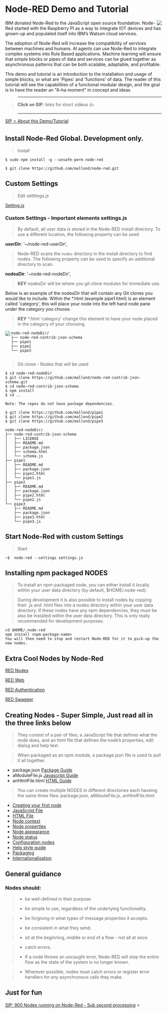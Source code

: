 # Node-RED Demo and Tutorial

<img src="https://user-images.githubusercontent.com/993459/30244523-f33faa38-9584-11e7-8ea2-a63bddeaaf32.jpg" align="right"/>


IBM donated Node-Red to the JavaScript open source foundation. Node-Red started with the Raspberry PI as a way to integrate IOT devices and has grown-up and populated itself into IBM’s Watson cloud services. 

The adoption of Node-Red will increase the compatibility of services between machines and humans. AI agents can use Node-Red to integrate complex systems into Rule Based applications. Machine learning will ensure that simple blocks or pipes of data and services can be glued together as asynchronous patterns that can be both scalable,  adaptable, and profitable.

This demo and tutorial is an introduction to the installation and usage of simple blocks, or what are 'Pipes' and 'functions' of data.  The reader of this tutorial will see the capabilities of a functional modular design, and the goal is to have the reader an "A-ha moment" in concept and ideas. 



> ----------------------------------------------------------------

> **Click on SIP**: links for short videos :+1:

> ----------------------------------------------------------------

[SIP :star: About this Demo/Tutorial](https://www.youtube.com/watch?v=Uiz702q53lI)


## Install Node-Red Global. Development only. 

> Install
```
$ sudo npm install -g --unsafe-perm node-red

$ git clone https://github.com/mallond/node-red.git

```

## Custom Settings

> Edit setttings.js


[Setting.js](https://github.com/mallond/node-red/blob/master/settings.js)


### Custom Settings - **Important elements** settings.js

> By default, all user data is stored in the Node-RED install directory. To
> use a different location, the following property can be used 
    
**userDir**: '~/node-red-userDir',

> Node-RED scans the `nodes` directory in the install directory to find nodes.
> The following property can be used to specify an additional directory to scan. 
    
**nodesDir**: '~node-red-nodeDir',

>**KEY** nodesDir will be where you git clone modules for immediate use. 

Below is an example of the nodesDir that will contain any Git clones you would like to include.
Within the *.html (example pipe1.html) is an element called 'category', this will place your node
into the left hand node pane under the category you choose.

>**KEY** *.html 'category' change this element to have your node placed in the category of your choosing. 

<div>

 
<img src="https://user-images.githubusercontent.com/993459/30244179-9bbc929a-957e-11e7-897e-652cb08cfcd0.png" align="left"/>



```
node-red-nodeDir/
├── node-red-contrib-json-schema
├── pipe1
├── pipe2
└── pipe3
 
```

> Git clone - Nodes that will be used


```
$ cd node-red-nodeDir
$ git clone https://github.com/mallond/node-red-contrib-json-schema.git
$ cd node-red-contrib-json-schema
$ npm install
$ cd ..

Note: The repos do not have package dependencies.

$ git clone https://github.com/mallond/pipe1
$ git clone https://github.com/mallond/pipe2
$ git clone https://github.com/mallond/pipe3

node-red-nodeDir/
├── node-red-contrib-json-schema
│   ├── LICENSE
│   ├── README.md
│   ├── package.json
│   ├── schema.html
│   └── schema.js
├── pipe1
│   ├── README.md
│   ├── package.json
│   ├── pipe1.html
│   └── pipe1.js
├── pipe2
│   ├── README.md
│   ├── package.json
│   ├── pipe2.html
│   └── pipe2.js
└── pipe3
    ├── README.md
    ├── package.json
    ├── pipe3.html
    └── pipe3.js
```


</div>

## Start Node-Red with custom Settings 

> Start
```
~$  node-red --settings settings.js

```



## Installing npm packaged NODES

> To install an npm-packaged node, you can either install it locally within your user data directory (by default, $HOME/.node-red):

> During development it is also possible to install nodes by copying their .js and .html files into a nodes directory within your user data directory. If these nodes have any npm dependencies, they must be also be installed within the user data directory. This is only really recommended for development purposes.

```
cd $HOME/.node-red
npm install <npm-package-name>
You will then need to stop and restart Node-RED for it to pick-up the new nodes.
```



## Extra Cool Nodes by Node-Red

[RED Nodes](https://github.com/node-red/node-red-nodes)

[RED Web](https://github.com/node-red/node-red-web-nodes)

[RED Authentication](https://github.com/node-red/node-red-auth-github)

[RED Swagger](https://github.com/node-red/node-red-node-swagger)


## Creating Nodes - Super Simple, Just read all in the three links below

> They consist of a pair of files; 
a JavaScript file that defines what the node does, 
and an html file that defines the node’s properties, edit dialog and help text.

> When packaged as an npm module, a package.json file is used to pull it all together.

- package.json [Package Guide](https://nodered.org/docs/creating-nodes/packaging)
- aModuleFile.js [Javascript Guide](https://nodered.org/docs/creating-nodes/node-js)
- anHtmlFile.html [HTML Guide](https://nodered.org/docs/creating-nodes/node-html)

> You can create multiple NODES in different directories each haveing the same three files: package.json, aMdouleFile.js, anHtmlFile.html

- [Creating your first node](https://nodered.org/docs/creating-nodes/first-node)
- [JavaScript File](https://nodered.org/docs/creating-nodes/node-js)
- [HTML File](https://nodered.org/docs/creating-nodes/node-html)
- [Node context](https://nodered.org/docs/creating-nodes/context)
- [Node properties](https://nodered.org/docs/creating-nodes/properties)
- [Node appearance](https://nodered.org/docs/creating-nodes/appearance)
- [Node status](https://nodered.org/docs/creating-nodes/status)
- [Configuration nodes](https://nodered.org/docs/creating-nodes/config-nodes)
- [Help style guide](https://nodered.org/docs/creating-nodes/help-style-guide)
- [Packaging](https://nodered.org/docs/creating-nodes/packaging)
- [Internationalisation](https://nodered.org/docs/creating-nodes/i18n)


## General guidance

### Nodes should:

> - be well-defined in their purpose.


> - be simple to use, regardless of the underlying functionality.


> - be forgiving in what types of message properties it accepts.


> - be consistent in what they send.


> - sit at the beginning, middle or end of a flow - not all at once.

> - catch errors.

> - If a node throws an uncaught error, Node-RED will stop the entire flow as the state of the system is no longer known.

> - Wherever possible, nodes must catch errors or register error handlers for any asynchronous calls they make.


## Just for fun 
[SIP: 900 Nodes running on Node-Red - Sub second processing](https://www.youtube.com/watch?v=Uiz702q53lI)
:star: